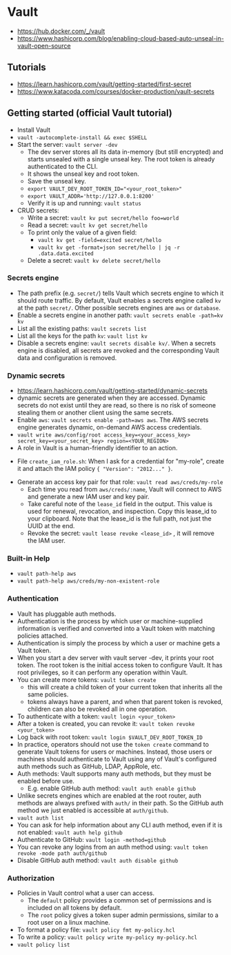 # Vault

* https://hub.docker.com/_/vault 
* https://www.hashicorp.com/blog/enabling-cloud-based-auto-unseal-in-vault-open-source 

## Tutorials
* https://learn.hashicorp.com/vault/getting-started/first-secret 
* https://www.katacoda.com/courses/docker-production/vault-secrets 


## Getting started (official Vault tutorial)
* Install Vault
* `vault -autocomplete-install && exec $SHELL`
* Start the server: `vault server -dev`
  - The dev server stores all its data in-memory (but still encrypted) and starts unsealed with a single unseal key. The root token is already authenticated to the CLI.
  - It shows the unseal key and root token.
  - Save the unseal key.
  - `export VAULT_DEV_ROOT_TOKEN_ID="<your_root_token>"`
  - `export VAULT_ADDR='http://127.0.0.1:8200'`
  - Verify it is up and running: `vault status`
* CRUD secrets:
  * Write a secret: `vault kv put secret/hello foo=world`
  * Read a secret: `vault kv get secret/hello`
  * To print only the value of a given field: 
    - `vault kv get -field=excited secret/hello`
    - `vault kv get -format=json secret/hello | jq -r .data.data.excited`
  * Delete a secret: `vault kv delete secret/hello`

### Secrets engine  
* The path prefix (e.g. `secret/`) tells Vault which secrets engine to which it should route traffic. By default, Vault enables a secrets engine called `kv` at the path `secret/`. Other possible secrets engines are `aws` or `database`.
* Enable a secrets engine in another path: `vault secrets enable -path=kv kv`
* List all the existing paths: `vault secrets list`
* List all the keys for the path `kv`: `vault list kv`
* Disable a secrets engine: `vault secrets disable kv/`. When a secrets engine is disabled, all secrets are revoked and the corresponding Vault data and configuration is removed.

### Dynamic secrets
* https://learn.hashicorp.com/vault/getting-started/dynamic-secrets
* dynamic secrets are generated when they are accessed. Dynamic secrets do not exist until they are read, so there is no risk of someone stealing them or another client using the same secrets.
* Enable `aws`: `vault secrets enable -path=aws aws`. The AWS secrets engine generates dynamic, on-demand AWS access credentials.
* `vault write aws/config/root access_key=<your_access_key> secret_key=<your_secret_key> region=<YOUR_REGION>`
*  A role in Vault is a human-friendly identifier to an action.
  - File `create_iam_role.sh`: When I ask for a credential for "my-role", create it and attach the IAM policy `{ "Version": "2012..." }`.
* Generate an access key pair for that role: `vault read aws/creds/my-role`
  - Each time you read from `aws/creds/:name`, Vault will connect to AWS and generate a new IAM user and key pair.
  - Take careful note of the `lease_id` field in the output. This value is used for renewal, revocation, and inspection. Copy this lease_id to your clipboard. Note that the lease_id is the full path, not just the UUID at the end.
  - Revoke the secret: `vault lease revoke <lease_id>` , it will remove the IAM user.

### Built-in Help
* `vault path-help aws`
* `vault path-help aws/creds/my-non-existent-role`

### Authentication
* Vault has pluggable auth methods.
* Authentication is the process by which user or machine-supplied information is verified and converted into a Vault token with matching policies attached. 
* Authentication is simply the process by which a user or machine gets a Vault token.
* When you start a dev server with vault server -dev, it prints your root token. The root token is the initial access token to configure Vault. It has root privileges, so it can perform any operation within Vault.
* You can create more tokens: `vault token create`
  - this will create a child token of your current token that inherits all the same policies.
  - tokens always have a parent, and when that parent token is revoked, children can also be revoked all in one operation.
* To authenticate with a token: `vault login <your_token>`
* After a token is created, you can revoke it: `vault token revoke <your_token>`
* Log back with root token: `vault login $VAULT_DEV_ROOT_TOKEN_ID`
* In practice, operators should not use the `token create` command to generate Vault tokens for users or machines. Instead, those users or machines should authenticate to Vault using any of Vault's configured auth methods such as GitHub, LDAP, AppRole, etc.
* Auth methods: Vault supports many auth methods, but they must be enabled before use. 
  - E.g. enable GitHub auth method: `vault auth enable github`
* Unlike secrets engines which are enabled at the root router, auth methods are always prefixed with `auth/` in their path. So the GitHub auth method we just enabled is accessible at `auth/github`.
* `vault auth list`
* You can ask for help information about any CLI auth method, even if it is not enabled: `vault auth help github`
* Authenticate to GitHub: `vault login -method=github`
* You can revoke any logins from an auth method using: `vault token revoke -mode path auth/github`
* Disable GitHub auth method: `vault auth disable github`

### Authorization
* Policies in Vault control what a user can access.
  - The `default` policy provides a common set of permissions and is included on all tokens by default. 
  - The `root` policy gives a token super admin permissions, similar to a root user on a linux machine.
* To format a policy file: `vault policy fmt my-policy.hcl`
* To write a policy: `vault policy write my-policy my-policy.hcl`
* `vault policy list`
